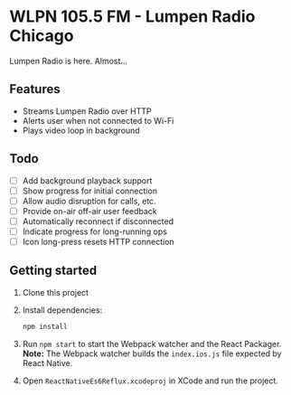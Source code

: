 # WLPN 105.5 FM - Lumpen Radio Chicago

Lumpen Radio is here. Almost...

## Features

- Streams Lumpen Radio over HTTP
- Alerts user when not connected to Wi-Fi
- Plays video loop in background

## Todo

- [ ] Add background playback support
- [ ] Show progress for initial connection
- [ ] Allow audio disruption for calls, etc.
- [ ] Provide on-air off-air user feedback
- [ ] Automatically reconnect if disconnected
- [ ] Indicate progress for long-running ops
- [ ] Icon long-press resets HTTP connection

## Getting started

1. Clone this project
2. Install dependencies:

    ```sh
    npm install
    ```

3. Run `npm start` to start the Webpack watcher and the React Packager.
   **Note:** The Webpack watcher builds the `index.ios.js` file expected by React Native.
4. Open `ReactNativeEs6Reflux.xcodeproj` in XCode and run the project.
